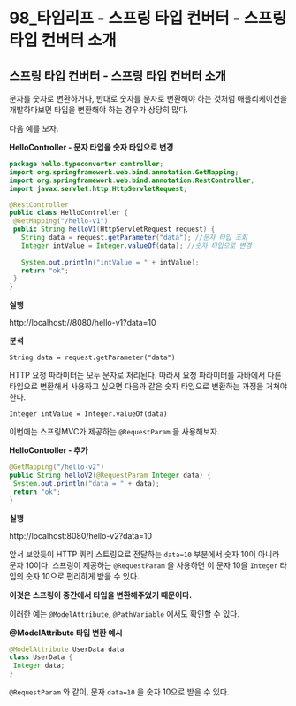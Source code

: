 # 98_타임리프 - 스프링 타입 컨버터 - 스프링 타입 컨버터 소개

## 스프링 타입 컨버터 - 스프링 타입 컨버터 소개

문자를 숫자로 변환하거나, 반대로 숫자를 문자로 변환해야 하는 것처럼 애플리케이션을 개발하다보면 타입을 변환해야 하는 경우가 상당히 많다.

다음 예를 보자.



**HelloController - 문자 타입을 숫자 타입으로 변경**

```java
package hello.typeconverter.controller;
import org.springframework.web.bind.annotation.GetMapping;
import org.springframework.web.bind.annotation.RestController;
import javax.servlet.http.HttpServletRequest;

@RestController
public class HelloController {
 @GetMapping("/hello-v1")
 public String helloV1(HttpServletRequest request) {
   String data = request.getParameter("data"); //문자 타입 조회
   Integer intValue = Integer.valueOf(data); //숫자 타입으로 변경
 
   System.out.println("intValue = " + intValue);
   return "ok";
 }
}
```

**실행**

http://localhost://8080/hello-v1?data=10



**분석**

`String data = request.getParameter("data")`

HTTP 요청 파라미터는 모두 문자로 처리된다. 따라서 요청 파라미터를 자바에서 다른 타입으로 변환해서 사용하고 싶으면 다음과 같은 숫자 타입으로 변환하는 과정을 거쳐야 한다.

`Integer intValue = Integer.valueOf(data)`

이번에는 스프링MVC가 제공하는 `@RequestParam` 을 사용해보자.



**HelloController - 추가**

```java
@GetMapping("/hello-v2")
public String helloV2(@RequestParam Integer data) {
 System.out.println("data = " + data);
 return "ok";
}
```

**실행**

http://localhost:8080/hello-v2?data=10

앞서 보았듯이 HTTP 쿼리 스트링으로 전달하는 `data=10` 부분에서 숫자 10이 아니라 문자 10이다. 스프링이 제공하는 `@RequestParam` 을 사용하면 이 문자 10을 `Integer` 타입의 숫자 10으로 편리하게 받을 수 있다.

**이것은 스프링이 중간에서 타입을 변환해주었기 때문이다.**

이러한 예는 `@ModelAttribute`, `@PathVariable` 에서도 확인할 수 있다.



**@ModelAttribute 타입 변환 예시**

```java
@ModelAttribute UserData data
class UserData {
 Integer data;
}
```

`@RequestParam` 와 같이, 문자 `data=10` 을 숫자 10으로 받을 수 있다.



